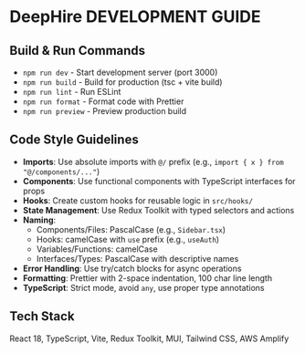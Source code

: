 # DeepHire DEVELOPMENT GUIDE

## Build & Run Commands

- `npm run dev` - Start development server (port 3000)
- `npm run build` - Build for production (tsc + vite build)
- `npm run lint` - Run ESLint
- `npm run format` - Format code with Prettier
- `npm run preview` - Preview production build

## Code Style Guidelines

- **Imports**: Use absolute imports with `@/` prefix (e.g., `import { x } from "@/components/..."`)
- **Components**: Use functional components with TypeScript interfaces for props
- **Hooks**: Create custom hooks for reusable logic in `src/hooks/`
- **State Management**: Use Redux Toolkit with typed selectors and actions
- **Naming**:
  - Components/Files: PascalCase (e.g., `Sidebar.tsx`)
  - Hooks: camelCase with `use` prefix (e.g., `useAuth`)
  - Variables/Functions: camelCase
  - Interfaces/Types: PascalCase with descriptive names
- **Error Handling**: Use try/catch blocks for async operations
- **Formatting**: Prettier with 2-space indentation, 100 char line length
- **TypeScript**: Strict mode, avoid `any`, use proper type annotations

## Tech Stack

React 18, TypeScript, Vite, Redux Toolkit, MUI, Tailwind CSS, AWS Amplify
